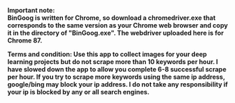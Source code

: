 <b> Important note: <b><br/>
BinGoog is written for Chrome, so download a chromedriver.exe that corresponds to the same version as your Chrome web browser and copy it in the directory of "BinGoog.exe". The webdriver uploaded here is for Chrome 87. 


Terms and condition:
Use this app to collect images for your deep learning projects but do not scrape more than 10 keywords per hour. I have slowed down the app to allow you complete 6-8 successful scrape per hour. If you try to scrape more keywords using the same ip address, google/bing may block your ip address. I do not take any responsibility if your ip is blocked by any or all search engines.
